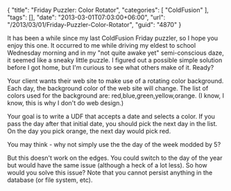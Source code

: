 {
	"title": "Friday Puzzler: Color Rotator",
	"categories": [
		"ColdFusion"
	],
	"tags": [],
	"date": "2013-03-01T07:03:00+06:00",
	"url": "/2013/03/01/Friday-Puzzler-Color-Rotator",
	"guid": "4870"
}

It has been a while since my last ColdFusion Friday puzzler, so I hope you enjoy this one. It occurred to me while driving my eldest to school Wednesday morning and in my "not quite awake yet" semi-conscious daze, it seemed like a sneaky little puzzle. I figured out a possible simple solution before I got home, but I'm curious to see what others make of it. Ready?
<!--more-->
Your client wants their web site to make use of a rotating color background. Each day, the background color of the web site will change. The list of colors used for the background are: red,blue,green,yellow,orange. (I know, I know, this is why I don't do web design.) 

Your goal is to write a UDF that accepts a date and selects a color. If you pass the day after that initial date, you should pick the next day in the list. On the day you pick orange, the next day would pick red. 

You may think - why not simply use the the day of the week modded by 5? 

<script src="https://gist.github.com/cfjedimaster/5064328.js"></script>

But this doesn't work on the edges. You could switch to the day of the year but would have the same issue (although a heck of a lot less). So how would you solve this issue? Note that you cannot persist anything in the database (or file system, etc).
